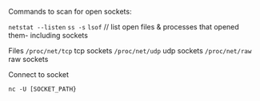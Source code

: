 Commands to scan for open sockets:

`netstat --listen` 
`ss -s`
`lsof` // list open files & processes that opened them- including sockets

Files
`/proc/net/tcp` tcp sockets
`/proc/net/udp` udp sockets
`/proc/net/raw ` raw sockets

Connect to socket

`nc -U [SOCKET_PATH}`